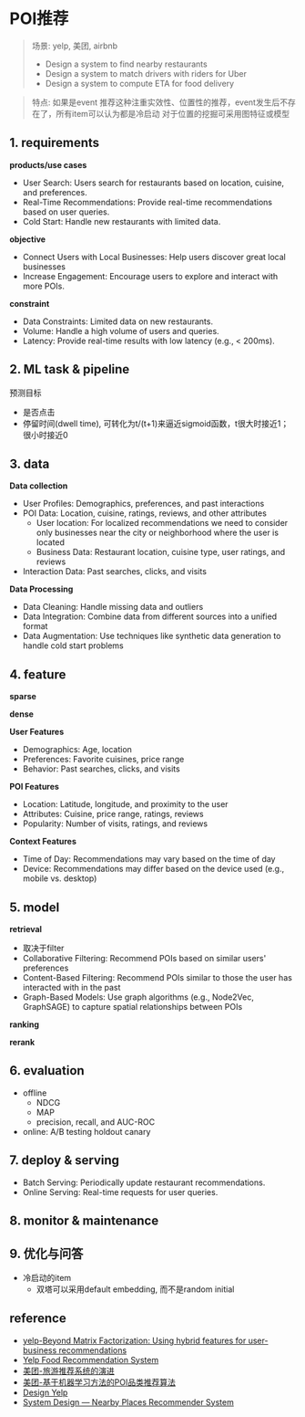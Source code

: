# POI推荐

> 场景: yelp, 美团, airbnb
> - Design a system to find nearby restaurants
> - Design a system to match drivers with riders for Uber
> - Design a system to compute ETA for food delivery

> 特点: 如果是event 推荐这种注重实效性、位置性的推荐，event发生后不存在了，所有item可以认为都是冷启动
> 对于位置的挖掘可采用图特征或模型


## 1. requirements
**products/use cases**
- User Search: Users search for restaurants based on location, cuisine, and preferences.
- Real-Time Recommendations: Provide real-time recommendations based on user queries.
- Cold Start: Handle new restaurants with limited data.

**objective**
- Connect Users with Local Businesses: Help users discover great local businesses
- Increase Engagement: Encourage users to explore and interact with more POIs.

**constraint**
- Data Constraints: Limited data on new restaurants.
- Volume: Handle a high volume of users and queries.
- Latency: Provide real-time results with low latency (e.g., < 200ms).


## 2. ML task & pipeline

预测目标
- 是否点击
- 停留时间(dwell time), 可转化为t/(t+1)来逼近sigmoid函数，t很大时接近1；很小时接近0


## 3. data
**Data collection**
- User Profiles: Demographics, preferences, and past interactions
- POI Data: Location, cuisine, ratings, reviews, and other attributes
  - User location: For localized recommendations we need to consider only businesses near the city or neighborhood where the user is located
  - Business Data: Restaurant location, cuisine type, user ratings, and reviews
- Interaction Data: Past searches, clicks, and visits

**Data Processing**
- Data Cleaning: Handle missing data and outliers
- Data Integration: Combine data from different sources into a unified format
- Data Augmentation: Use techniques like synthetic data generation to handle cold start problems


## 4. feature
**sparse**

**dense**

**User Features**
- Demographics: Age, location
- Preferences: Favorite cuisines, price range
- Behavior: Past searches, clicks, and visits

**POI Features**
- Location: Latitude, longitude, and proximity to the user
- Attributes: Cuisine, price range, ratings, reviews
- Popularity: Number of visits, ratings, and reviews

**Context Features**
- Time of Day: Recommendations may vary based on the time of day
- Device: Recommendations may differ based on the device used (e.g., mobile vs. desktop)


## 5. model

**retrieval**
- 取决于filter
- Collaborative Filtering: Recommend POIs based on similar users' preferences
- Content-Based Filtering: Recommend POIs similar to those the user has interacted with in the past
- Graph-Based Models: Use graph algorithms (e.g., Node2Vec, GraphSAGE) to capture spatial relationships between POIs


**ranking**


**rerank**


## 6. evaluation
- offline
  - NDCG
  - MAP
  - precision, recall, and AUC-ROC
- online: A/B testing holdout canary


## 7. deploy & serving
- Batch Serving: Periodically update restaurant recommendations.
- Online Serving: Real-time requests for user queries.

## 8. monitor & maintenance


## 9. 优化与问答
- 冷启动的item
  - 双塔可以采用default embedding, 而不是random initial


## reference
- [yelp-Beyond Matrix Factorization: Using hybrid features for user-business recommendations](https://engineeringblog.yelp.com/2022/04/beyond-matrix-factorization-using-hybrid-features-for-user-business-recommendations.html)
- [Yelp Food Recommendation System](https://cs229.stanford.edu/proj2013/SawantPai-YelpFoodRecommendationSystem.pdf)
- [美团-旅游推荐系统的演进](https://tech.meituan.com/2017/03/24/travel-recsys.html)
- [美团-基于机器学习方法的POI品类推荐算法](https://tech.meituan.com/2014/12/18/poi-category-recommendation-algorithm-based-on-machine-learning.html)
- [Design Yelp](https://systemdesignschool.io/problems/yelp/solution)
- [System Design — Nearby Places Recommender System](https://mecha-mind.medium.com/system-design-nearby-places-recommender-system-7ac53e27c977)